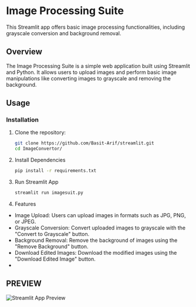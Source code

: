 # Image Processing Suite

This Streamlit app offers basic image processing functionalities, including grayscale conversion and background removal.

## Overview

The Image Processing Suite is a simple web application built using Streamlit and Python. It allows users to upload images and perform basic image manipulations like converting images to grayscale and removing the background.

## Usage

### Installation

1. Clone the repository:

   ```bash
   git clone https://github.com/Basit-Arif/streamlit.git
   cd ImageConvertor/
2. Install Dependencies 
   ```bash
   pip install -r requirements.txt
3. Run Streamlit App
    ```bash
    streamlit run imagesuit.py
4. Features
- Image Upload: Users can upload images in formats such as JPG, PNG, or JPEG.
- Grayscale Conversion: Convert uploaded images to grayscale with the "Convert to Grayscale" button.
- Background Removal: Remove the background of images using the "Remove Background" button.
- Download Edited Images: Download the modified images using the "Download Edited Image" button.
- 
## PREVIEW
![Streamlit App Preview](ImageConvertor.gif)
